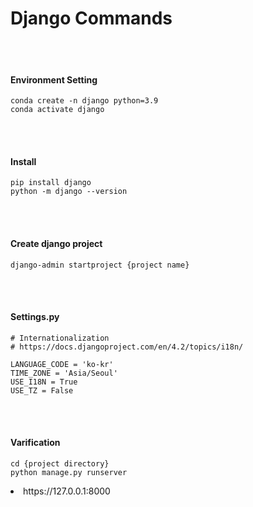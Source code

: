 # Django Commands

<br/>
<br/>

#### Environment Setting

```
conda create -n django python=3.9
conda activate django
```

<br/>
<br/>

#### Install

```
pip install django
python -m django --version
```

<br/>
<br/>

#### Create django project

```
django-admin startproject {project name}
```

<br/>
<br/>

#### Settings.py

```
# Internationalization
# https://docs.djangoproject.com/en/4.2/topics/i18n/

LANGUAGE_CODE = 'ko-kr'
TIME_ZONE = 'Asia/Seoul'
USE_I18N = True
USE_TZ = False
```

<br/>
<br/>

#### Varification

```
cd {project directory}
python manage.py runserver
```

<li>https://127.0.0.1:8000</li>
